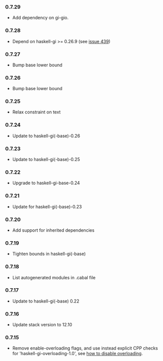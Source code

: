 ### 0.7.29

+ Add dependency on gi-gio.

### 0.7.28

+ Depend on haskell-gi >= 0.26.9 (see [issue 439](https://github.com/haskell-gi/haskell-gi/issues/439))

### 0.7.27

+ Bump base lower bound

### 0.7.26

+ Bump base lower bound

### 0.7.25

+ Relax constraint on text

### 0.7.24

+ Update to haskell-gi(-base)-0.26

### 0.7.23

+ Update to haskell-gi(-base)-0.25

### 0.7.22

+ Upgrade to haskell-gi-base-0.24

### 0.7.21

+ Update for haskell-gi(-base)-0.23

### 0.7.20

+ Add support for inherited dependencies

### 0.7.19

+ Tighten bounds in haskell-gi(-base)

### 0.7.18

+ List autogenerated modules in .cabal file

### 0.7.17

+ Update to haskell-gi(-base) 0.22

### 0.7.16

+ Update stack version to 12.10

### 0.7.15

+ Remove enable-overloading flags, and use instead explicit CPP checks for 'haskell-gi-overloading-1.0', see [how to disable overloading](https://github.com/haskell-gi/haskell-gi/wiki/Overloading\#disabling-overloading).

